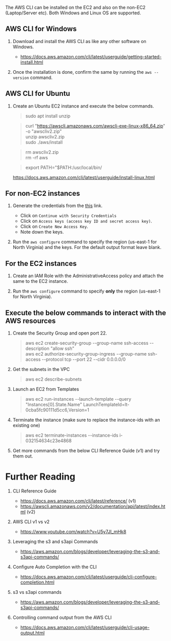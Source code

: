The AWS CLI can be installed on the EC2 and also on the non-EC2 (Laptop/Server etc). Both Windows and Linux OS are supported.

## AWS CLI for Windows

1. Download and install the AWS CLI as like any other software on Windows.
    - https://docs.aws.amazon.com/cli/latest/userguide/getting-started-install.html

1. Once the installation is done, confirm the same by running the `aws --version` command.

## AWS CLI for Ubuntu

1. Create an Ubuntu EC2 instance and execute the below commands.
    >sudo apt install unzip

    >curl "https://awscli.amazonaws.com/awscli-exe-linux-x86_64.zip" -o "awscliv2.zip"  
    >unzip awscliv2.zip  
    >sudo ./aws/install  

    >rm awscliv2.zip  
    >rm -rf aws

    >export PATH="$PATH:/usr/local/bin/

    https://docs.aws.amazon.com/cli/latest/userguide/install-linux.html

## For **non-EC2** instances

1. Generate the credentials from the [this](https://console.aws.amazon.com/iam/home?region=us-east-1#/security_credential) link.
    - Click on `Continue with Security Credentials`
    - Click on `Access keys (access key ID and secret access key)`.
    - Click on `Create New Access Key`.
    - Note down the keys.

1. Run the `aws configure` command to specify the region (us-east-1 for North Virginia) and the keys. For the default output format leave blank.

## For the **EC2** instances

1. Create an IAM Role with the AdministrativeAccess policy and attach the same to the EC2 instance.

1. Run the `aws configure` command to specify **only** the region (us-east-1 for North Virginia).

## Execute the below commands to interact with the AWS resources

1. Create the Security Group and open port 22.
    >aws ec2 create-security-group --group-name ssh-access --description "allow ssh"  
    >aws ec2 authorize-security-group-ingress --group-name ssh-access --protocol tcp --port 22 --cidr 0.0.0.0/0

1. Get the subnets in the VPC
    >aws ec2 describe-subnets

1. Launch an EC2 from Templates
    >aws ec2 run-instances --launch-template --query "Instances[0].State.Name" LaunchTemplateId=lt-0cba5fc90111d5cc6,Version=1

1. Terminate the instance (make sure to replace the instance-ids with an existing one)
    >aws ec2 terminate-instances --instance-ids i-032154634c23e4868

1. Get more commands from the below CLI Reference Guide (v1) and try them out.

# Further Reading

1. CLI Reference Guide
    - https://docs.aws.amazon.com/cli/latest/reference/ (v1)
    - https://awscli.amazonaws.com/v2/documentation/api/latest/index.html (v2)

1. AWS CLI v1 vs v2
    - https://www.youtube.com/watch?v=U5y7JI_mHk8

1. Leveraging the s3 and s3api Commands
    - https://aws.amazon.com/blogs/developer/leveraging-the-s3-and-s3api-commands/

1. Configure Auto Completion with the CLI
    - https://docs.aws.amazon.com/cli/latest/userguide/cli-configure-completion.html

1. s3 vs s3api commands
    - https://aws.amazon.com/blogs/developer/leveraging-the-s3-and-s3api-commands/

1. Controlling command output from the AWS CLI
    - https://docs.aws.amazon.com/cli/latest/userguide/cli-usage-output.html